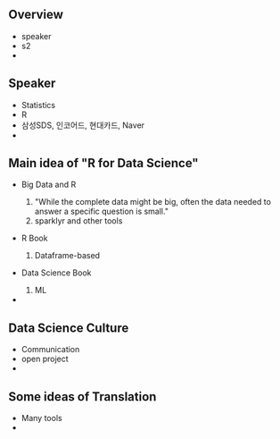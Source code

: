 ## Overview
  * speaker
  * s2
  * 

## Speaker
  * Statistics
  * R
  * 삼성SDS, 인코어드, 현대카드, Naver
  * 

## Main idea of "R for Data Science"
  * Big Data and R
     1. "While the complete data might be big, often the data needed to answer a specific question is small."
     1. sparklyr and other tools

  * R Book
     1. Dataframe-based 

  * Data Science Book
     1. ML
     
  * 
     
## Data Science Culture
  * Communication
  * open project
  * 

## Some ideas of Translation
  * Many tools 
  * 
  
## 
